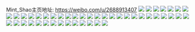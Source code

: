Mint_Shao主页地址: https://weibo.com/u/2688913407 
![](https://wx4.sinaimg.cn/mw2000/a0458fffgy1h96kra74g1j21xp2jh7wj.jpg) 
![](https://wx4.sinaimg.cn/mw2000/a0458fffgy1h96krjcl46j22592r7u0z.jpg) 
![](https://wx4.sinaimg.cn/mw2000/a0458fffgy1h96krlf66wj22092lmnpe.jpg) 
![](https://wx4.sinaimg.cn/mw2000/a0458fffgy1h96krgfq92j21zq2nt1kz.jpg) 
![](https://wx4.sinaimg.cn/mw2000/a0458fffgy1h96krurnygj21xe27k4qq.jpg) 
![](https://wx4.sinaimg.cn/mw2000/a0458fffgy1h96ks0b8gij226x2c01kz.jpg) 
![](https://wx4.sinaimg.cn/mw2000/a0458fffgy1h96kroiqixj22c0340b2b.jpg) 
![](https://wx4.sinaimg.cn/mw2000/a0458fffgy1h96krr6jq6j22c035d1kz.jpg) 
![](https://wx4.sinaimg.cn/mw2000/a0458fffgy1h96krsywpaj22112pcb2a.jpg) 
![](https://wx4.sinaimg.cn/mw2000/a0458fffgy1h8kob1602kj22uv2c04qt.jpg) 
![](https://wx4.sinaimg.cn/mw2000/a0458fffgy1h8kobaeh5zj22c022h1l0.jpg) 
![](https://wx4.sinaimg.cn/mw2000/a0458fffgy1h8kobbyo7aj22uk2c04qq.jpg) 
![](https://wx4.sinaimg.cn/mw2000/a0458fffgy1h8kob3u5u9j22pr2c04qr.jpg) 
![](https://wx4.sinaimg.cn/mw2000/a0458fffgy1h8kobeg6wtj22c02q3npe.jpg) 
![](https://wx4.sinaimg.cn/mw2000/a0458fffgy1h8kobgzug9j22ot2c0e83.jpg) 
![](https://wx4.sinaimg.cn/mw2000/a0458fffgy1h88g9ynfgtj21sc2dse82.jpg) 
![](https://wx4.sinaimg.cn/mw2000/a0458fffgy1h88ga0hxv7j22c0340npe.jpg) 
![](https://wx4.sinaimg.cn/mw2000/a0458fffgy1h80d7chg90j222k36chdu.jpg) 
![](https://wx4.sinaimg.cn/mw2000/a0458fffgy1h80d7hqa6dj23ls5eox6t.jpg) 
![](https://wx4.sinaimg.cn/mw2000/a0458fffgy1h80d76vivuj23h057ju12.jpg) 
![](https://wx4.sinaimg.cn/mw2000/a0458fffgy1h80d7lbq3lj25063aqnpf.jpg) 
![](https://wx4.sinaimg.cn/mw2000/a0458fffgy1h7veunhzjkj22c034hnpe.jpg) 
![](https://wx4.sinaimg.cn/mw2000/a0458fffgy1h7veuktgzlj227s2zvb2a.jpg) 
![](https://wx4.sinaimg.cn/mw2000/a0458fffgy1h7lfpgxdoxj22c02vgb2b.jpg) 
![](https://wx4.sinaimg.cn/mw2000/a0458fffgy1h7lfpcmg66j22532ckhdu.jpg) 
![](https://wx4.sinaimg.cn/mw2000/a0458fffgy1h7lfpa17ktj22c0340hdv.jpg) 
![](https://wx4.sinaimg.cn/mw2000/a0458fffgy1h7lfplpb8oj22oy2c01l0.jpg) 
![](https://wx4.sinaimg.cn/mw2000/a0458fffgy1h7lfp54pwsj22c02p7u0y.jpg) 
![](https://wx4.sinaimg.cn/mw2000/a0458fffgy1h7lfpis0vwj22c01zre81.jpg) 
![](https://wx4.sinaimg.cn/mw2000/a0458fffgy1h7i0ktk4yqj22bw2oj7wj.jpg) 
![](https://wx4.sinaimg.cn/mw2000/a0458fffgy1h7i0kvuc1wj22c02qh4qr.jpg) 
![](https://wx4.sinaimg.cn/mw2000/a0458fffgy1h7i0kxuty9j22222c0b2a.jpg) 
![](https://wx4.sinaimg.cn/mw2000/a0458fffgy1h7i0kr4tbmj22c02iaqv6.jpg) 
![](https://wx4.sinaimg.cn/mw2000/a0458fffly1h7fjvdobv1j22c035phdt.jpg) 
![](https://wx4.sinaimg.cn/mw2000/a0458fffly1h7fjvjwvuzj20wr19m14q.jpg) 
![](https://wx4.sinaimg.cn/mw2000/a0458fffly1h7fjvf35sqj22c02c0kjl.jpg) 
![](https://wx4.sinaimg.cn/mw2000/a0458fffly1h7fjvg6zpwj215y1bqdko.jpg) 
![](https://wx4.sinaimg.cn/mw2000/a0458fffly1h7fjvixeg5j20wi0yik2q.jpg) 
![](https://wx4.sinaimg.cn/mw2000/a0458fffly1h7fjvi6r4kj228j28jkjl.jpg) 
![](https://wx4.sinaimg.cn/mw2000/a0458fffgy1h71p7w3et3j21411e4gor.jpg) 
![](https://wx4.sinaimg.cn/mw2000/a0458fffgy1h4bj5jnskaj22l026mx6q.jpg) 
![](https://wx4.sinaimg.cn/mw2000/a0458fffgy1h4bj5lxehsj22o72cdnpe.jpg) 
![](https://wx4.sinaimg.cn/mw2000/a0458fffgy1h4bj50ccs0j22fr2cqqv7.jpg) 
![](https://wx4.sinaimg.cn/mw2000/a0458fffgy1h4bj53x09yj22bx2tpqv7.jpg) 
![](https://wx4.sinaimg.cn/mw2000/a0458fffgy1h4bj5e7vroj218n1gg7wh.jpg) 
![](https://wx4.sinaimg.cn/mw2000/a0458fffgy1h4bj5bpcbcj22c02r3e84.jpg) 
